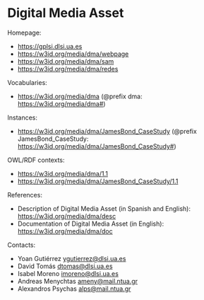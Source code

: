 Digital Media Asset
===

Homepage:
* https://gplsi.dlsi.ua.es
* https://w3id.org/media/dma/webpage
* https://w3id.org/media/dma/sam
* https://w3id.org/media/dma/redes

Vocabularies:
* https://w3id.org/media/dma (@prefix dma: https://w3id.org/media/dma#)

Instances: 
* https://w3id.org/media/dma/JamesBond_CaseStudy (@prefix JamesBond_CaseStudy: https://w3id.org/media/dma/JamesBond_CaseStudy#)

OWL/RDF contexts:
* https://w3id.org/media/dma/1.1
* https://w3id.org/media/dma/JamesBond_CaseStudy/1.1

References:
* Description of Digital Media Asset (in Spanish and English): https://w3id.org/media/dma/desc
* Documentation of Digital Media Asset (in English): https://w3id.org/media/dma/doc

Contacts: 
 
* Yoan Gutiérrez <ygutierrez@dlsi.ua.es>
* David Tomás  <dtomas@dlsi.ua.es>
* Isabel Moreno  <imoreno@dlsi.ua.es>
* Andreas Menychtas <ameny@mail.ntua.gr>
* Alexandros Psychas <alps@mail.ntua.gr>
